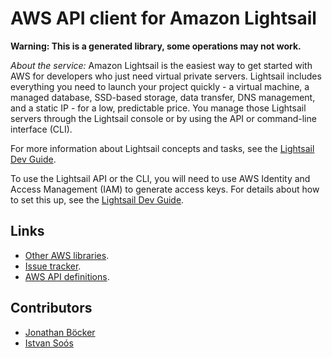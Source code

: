 # AWS API client for Amazon Lightsail

**Warning: This is a generated library, some operations may not work.**

*About the service:*
Amazon Lightsail is the easiest way to get started with AWS for developers
who just need virtual private servers. Lightsail includes everything you
need to launch your project quickly - a virtual machine, a managed database,
SSD-based storage, data transfer, DNS management, and a static IP - for a
low, predictable price. You manage those Lightsail servers through the
Lightsail console or by using the API or command-line interface (CLI).

For more information about Lightsail concepts and tasks, see the <a
href="https://lightsail.aws.amazon.com/ls/docs/all">Lightsail Dev Guide</a>.

To use the Lightsail API or the CLI, you will need to use AWS Identity and
Access Management (IAM) to generate access keys. For details about how to
set this up, see the <a
href="http://lightsail.aws.amazon.com/ls/docs/how-to/article/lightsail-how-to-set-up-access-keys-to-use-sdk-api-cli">Lightsail
Dev Guide</a>.

## Links

- [Other AWS libraries](https://github.com/agilord/aws_client/tree/master/generated).
- [Issue tracker](https://github.com/agilord/aws_client/issues).
- [AWS API definitions](https://github.com/aws/aws-sdk-js/tree/master/apis).

## Contributors

- [Jonathan Böcker](https://github.com/Schwusch)
- [Istvan Soós](https://github.com/isoos)

